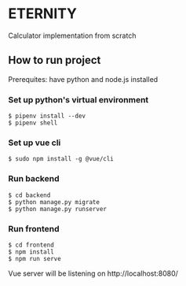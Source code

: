 # ETERNITY
Calculator implementation from scratch

## How to run project
Prerequites: have python and node.js installed

### Set up python's virtual environment
```
$ pipenv install --dev 
$ pipenv shell
```

### Set up vue cli
```
$ sudo npm install -g @vue/cli
```

### Run backend
```
$ cd backend
$ python manage.py migrate
$ python manage.py runserver
```

### Run frontend
```
$ cd frontend
$ npm install
$ npm run serve
```
Vue server will be listening on http://localhost:8080/